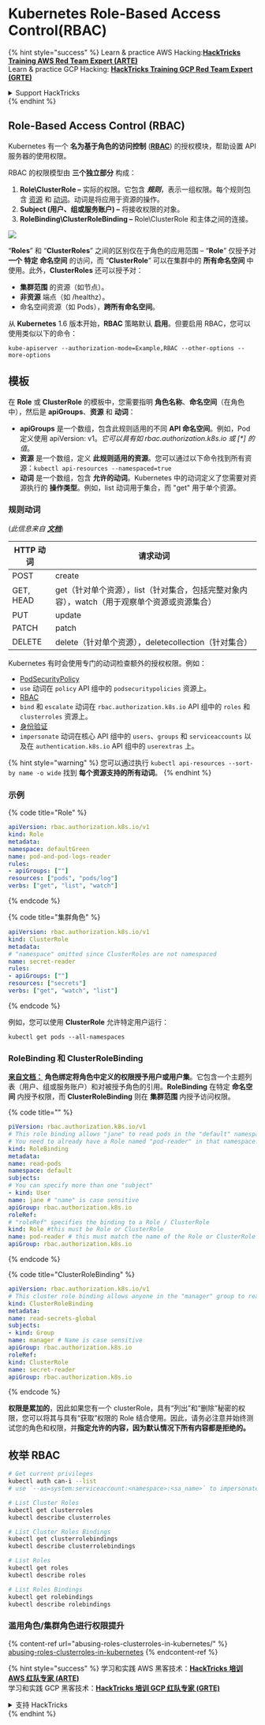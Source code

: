 # Kubernetes Role-Based Access Control(RBAC)

{% hint style="success" %}
Learn & practice AWS Hacking:<img src="../../.gitbook/assets/image (1) (1) (1).png" alt="" data-size="line">[**HackTricks Training AWS Red Team Expert (ARTE)**](https://training.hacktricks.xyz/courses/arte)<img src="../../.gitbook/assets/image (1) (1) (1).png" alt="" data-size="line">\
Learn & practice GCP Hacking: <img src="../../.gitbook/assets/image (2).png" alt="" data-size="line">[**HackTricks Training GCP Red Team Expert (GRTE)**<img src="../../.gitbook/assets/image (2).png" alt="" data-size="line">](https://training.hacktricks.xyz/courses/grte)

<details>

<summary>Support HackTricks</summary>

* Check the [**subscription plans**](https://github.com/sponsors/carlospolop)!
* **Join the** 💬 [**Discord group**](https://discord.gg/hRep4RUj7f) or the [**telegram group**](https://t.me/peass) or **follow** us on **Twitter** 🐦 [**@hacktricks\_live**](https://twitter.com/hacktricks_live)**.**
* **Share hacking tricks by submitting PRs to the** [**HackTricks**](https://github.com/carlospolop/hacktricks) and [**HackTricks Cloud**](https://github.com/carlospolop/hacktricks-cloud) github repos.

</details>
{% endhint %}

## Role-Based Access Control (RBAC)

Kubernetes 有一个 **名为基于角色的访问控制** ([**RBAC**](https://kubernetes.io/docs/reference/access-authn-authz/rbac/)) 的授权模块，帮助设置 API 服务器的使用权限。

RBAC 的权限模型由 **三个独立部分** 构成：

1. **Role\ClusterRole ­–** 实际的权限。它包含 _**规则**_，表示一组权限。每个规则包含 [资源](https://kubernetes.io/docs/reference/kubectl/overview/#resource-types) 和 [动词](https://kubernetes.io/docs/reference/access-authn-authz/authorization/#determine-the-request-verb)。动词是将应用于资源的操作。
2. **Subject (用户、组或服务账户) –** 将接收权限的对象。
3. **RoleBinding\ClusterRoleBinding –** Role\ClusterRole 和主体之间的连接。

![](https://www.cyberark.com/wp-content/uploads/2018/12/rolebiding_serviceaccount_and_role-1024x551.png)

“**Roles**” 和 “**ClusterRoles**” 之间的区别仅在于角色的应用范围 – “**Role**” 仅授予对 **一个** **特定** **命名空间** 的访问，而 “**ClusterRole**” 可以在集群中的 **所有命名空间** 中使用。此外，**ClusterRoles** 还可以授予对：

* **集群范围** 的资源（如节点）。
* **非资源** 端点（如 /healthz）。
* 命名空间资源（如 Pods），**跨所有命名空间**。

从 **Kubernetes** 1.6 版本开始，**RBAC** 策略默认 **启用**。但要启用 RBAC，您可以使用类似以下的命令：
```
kube-apiserver --authorization-mode=Example,RBAC --other-options --more-options
```
## 模板

在 **Role** 或 **ClusterRole** 的模板中，您需要指明 **角色名称**、**命名空间**（在角色中），然后是 **apiGroups**、**资源** 和 **动词**：

* **apiGroups** 是一个数组，包含此规则适用的不同 **API 命名空间**。例如，Pod 定义使用 apiVersion: v1。_它可以具有如 rbac.authorization.k8s.io 或 \[\*] 的值_。
* **资源** 是一个数组，定义 **此规则适用的资源**。您可以通过以下命令找到所有资源：`kubectl api-resources --namespaced=true`
* **动词** 是一个数组，包含 **允许的动词**。Kubernetes 中的动词定义了您需要对资源执行的 **操作类型**。例如，list 动词用于集合，而 "get" 用于单个资源。

### 规则动词

(_此信息来自_ [_**文档**_](https://kubernetes.io/docs/reference/access-authn-authz/authorization/#determine-the-request-verb))

| HTTP 动词 | 请求动词                                                                                                                                                  |
| --------- | ------------------------------------------------------------------------------------------------------------------------------------------------------------- |
| POST      | create                                                                                                                                                        |
| GET, HEAD | get（针对单个资源），list（针对集合，包括完整对象内容），watch（用于观察单个资源或资源集合）                                                             |
| PUT       | update                                                                                                                                                        |
| PATCH     | patch                                                                                                                                                         |
| DELETE    | delete（针对单个资源），deletecollection（针对集合）                                                                                                         |

Kubernetes 有时会使用专门的动词检查额外的授权权限。例如：

* [PodSecurityPolicy](https://kubernetes.io/docs/concepts/policy/pod-security-policy/)
* `use` 动词在 `policy` API 组中的 `podsecuritypolicies` 资源上。
* [RBAC](https://kubernetes.io/docs/reference/access-authn-authz/rbac/#privilege-escalation-prevention-and-bootstrapping)
* `bind` 和 `escalate` 动词在 `rbac.authorization.k8s.io` API 组中的 `roles` 和 `clusterroles` 资源上。
* [身份验证](https://kubernetes.io/docs/reference/access-authn-authz/authentication/)
* `impersonate` 动词在核心 API 组中的 `users`、`groups` 和 `serviceaccounts` 以及在 `authentication.k8s.io` API 组中的 `userextras` 上。

{% hint style="warning" %}
您可以通过执行 `kubectl api-resources --sort-by name -o wide` 找到 **每个资源支持的所有动词**。
{% endhint %}

### 示例

{% code title="Role" %}
```yaml
apiVersion: rbac.authorization.k8s.io/v1
kind: Role
metadata:
namespace: defaultGreen
name: pod-and-pod-logs-reader
rules:
- apiGroups: [""]
resources: ["pods", "pods/log"]
verbs: ["get", "list", "watch"]
```
{% endcode %}

{% code title="集群角色" %}
```yaml
apiVersion: rbac.authorization.k8s.io/v1
kind: ClusterRole
metadata:
# "namespace" omitted since ClusterRoles are not namespaced
name: secret-reader
rules:
- apiGroups: [""]
resources: ["secrets"]
verbs: ["get", "watch", "list"]
```
{% endcode %}

例如，您可以使用 **ClusterRole** 允许特定用户运行：
```
kubectl get pods --all-namespaces
```
### **RoleBinding 和 ClusterRoleBinding**

[**来自文档：**](https://kubernetes.io/docs/reference/access-authn-authz/rbac/#rolebinding-and-clusterrolebinding) **角色绑定将角色中定义的权限授予用户或用户集**。它包含一个主题列表（用户、组或服务账户）和对被授予角色的引用。**RoleBinding** 在特定 **命名空间** 内授予权限，而 **ClusterRoleBinding** 则在 **集群范围** 内授予访问权限。

{% code title="" %}
```yaml
piVersion: rbac.authorization.k8s.io/v1
# This role binding allows "jane" to read pods in the "default" namespace.
# You need to already have a Role named "pod-reader" in that namespace.
kind: RoleBinding
metadata:
name: read-pods
namespace: default
subjects:
# You can specify more than one "subject"
- kind: User
name: jane # "name" is case sensitive
apiGroup: rbac.authorization.k8s.io
roleRef:
# "roleRef" specifies the binding to a Role / ClusterRole
kind: Role #this must be Role or ClusterRole
name: pod-reader # this must match the name of the Role or ClusterRole you wish to bind to
apiGroup: rbac.authorization.k8s.io
```
{% endcode %}

{% code title="ClusterRoleBinding" %}
```yaml
apiVersion: rbac.authorization.k8s.io/v1
# This cluster role binding allows anyone in the "manager" group to read secrets in any namespace.
kind: ClusterRoleBinding
metadata:
name: read-secrets-global
subjects:
- kind: Group
name: manager # Name is case sensitive
apiGroup: rbac.authorization.k8s.io
roleRef:
kind: ClusterRole
name: secret-reader
apiGroup: rbac.authorization.k8s.io
```
{% endcode %}

**权限是累加的**，因此如果您有一个 clusterRole，具有“列出”和“删除”秘密的权限，您可以将其与具有“获取”权限的 Role 结合使用。因此，请务必注意并始终测试您的角色和权限，并**指定允许的内容，因为默认情况下所有内容都是拒绝的。**

## **枚举 RBAC**
```bash
# Get current privileges
kubectl auth can-i --list
# use `--as=system:serviceaccount:<namespace>:<sa_name>` to impersonate a service account

# List Cluster Roles
kubectl get clusterroles
kubectl describe clusterroles

# List Cluster Roles Bindings
kubectl get clusterrolebindings
kubectl describe clusterrolebindings

# List Roles
kubectl get roles
kubectl describe roles

# List Roles Bindings
kubectl get rolebindings
kubectl describe rolebindings
```
### 滥用角色/集群角色进行权限提升

{% content-ref url="abusing-roles-clusterroles-in-kubernetes/" %}
[abusing-roles-clusterroles-in-kubernetes](abusing-roles-clusterroles-in-kubernetes/)
{% endcontent-ref %}

{% hint style="success" %}
学习和实践 AWS 黑客技术：<img src="../../.gitbook/assets/image (1) (1) (1).png" alt="" data-size="line">[**HackTricks 培训 AWS 红队专家 (ARTE)**](https://training.hacktricks.xyz/courses/arte)<img src="../../.gitbook/assets/image (1) (1) (1).png" alt="" data-size="line">\
学习和实践 GCP 黑客技术：<img src="../../.gitbook/assets/image (2).png" alt="" data-size="line">[**HackTricks 培训 GCP 红队专家 (GRTE)**<img src="../../.gitbook/assets/image (2).png" alt="" data-size="line">](https://training.hacktricks.xyz/courses/grte)

<details>

<summary>支持 HackTricks</summary>

* 查看 [**订阅计划**](https://github.com/sponsors/carlospolop)!
* **加入** 💬 [**Discord 群组**](https://discord.gg/hRep4RUj7f) 或 [**Telegram 群组**](https://t.me/peass) 或 **关注** 我们的 **Twitter** 🐦 [**@hacktricks\_live**](https://twitter.com/hacktricks_live)**.**
* **通过向** [**HackTricks**](https://github.com/carlospolop/hacktricks) 和 [**HackTricks Cloud**](https://github.com/carlospolop/hacktricks-cloud) GitHub 仓库提交 PR 分享黑客技巧。

</details>
{% endhint %}
